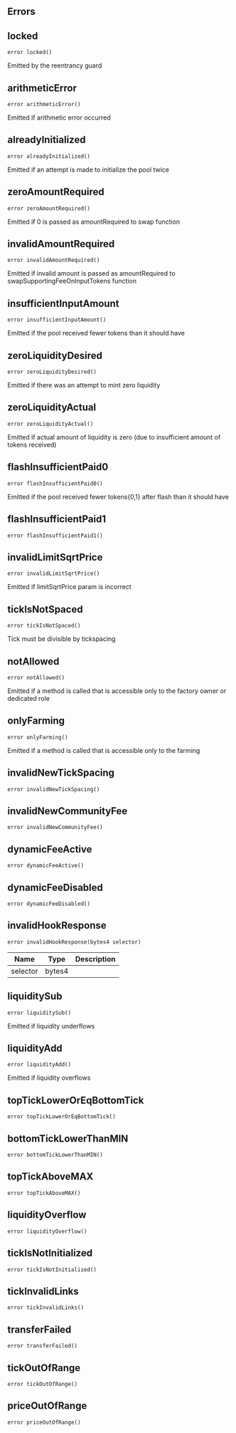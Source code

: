 

## Errors
## locked


```solidity
error locked()
```  

Emitted by the reentrancy guard

## arithmeticError


```solidity
error arithmeticError()
```  

Emitted if arithmetic error occurred

## alreadyInitialized


```solidity
error alreadyInitialized()
```  

Emitted if an attempt is made to initialize the pool twice

## zeroAmountRequired


```solidity
error zeroAmountRequired()
```  

Emitted if 0 is passed as amountRequired to swap function

## invalidAmountRequired


```solidity
error invalidAmountRequired()
```  

Emitted if invalid amount is passed as amountRequired to swapSupportingFeeOnInputTokens function

## insufficientInputAmount


```solidity
error insufficientInputAmount()
```  

Emitted if the pool received fewer tokens than it should have

## zeroLiquidityDesired


```solidity
error zeroLiquidityDesired()
```  

Emitted if there was an attempt to mint zero liquidity

## zeroLiquidityActual


```solidity
error zeroLiquidityActual()
```  

Emitted if actual amount of liquidity is zero (due to insufficient amount of tokens received)

## flashInsufficientPaid0


```solidity
error flashInsufficientPaid0()
```  

Emitted if the pool received fewer tokens{0,1} after flash than it should have

## flashInsufficientPaid1


```solidity
error flashInsufficientPaid1()
```  



## invalidLimitSqrtPrice


```solidity
error invalidLimitSqrtPrice()
```  

Emitted if limitSqrtPrice param is incorrect

## tickIsNotSpaced


```solidity
error tickIsNotSpaced()
```  

Tick must be divisible by tickspacing

## notAllowed


```solidity
error notAllowed()
```  

Emitted if a method is called that is accessible only to the factory owner or dedicated role

## onlyFarming


```solidity
error onlyFarming()
```  

Emitted if a method is called that is accessible only to the farming

## invalidNewTickSpacing


```solidity
error invalidNewTickSpacing()
```  



## invalidNewCommunityFee


```solidity
error invalidNewCommunityFee()
```  



## dynamicFeeActive


```solidity
error dynamicFeeActive()
```  



## dynamicFeeDisabled


```solidity
error dynamicFeeDisabled()
```  



## invalidHookResponse


```solidity
error invalidHookResponse(bytes4 selector)
```  



| Name | Type | Description |
| ---- | ---- | ----------- |
| selector | bytes4 |  |

## liquiditySub


```solidity
error liquiditySub()
```  

Emitted if liquidity underflows

## liquidityAdd


```solidity
error liquidityAdd()
```  

Emitted if liquidity overflows

## topTickLowerOrEqBottomTick


```solidity
error topTickLowerOrEqBottomTick()
```  



## bottomTickLowerThanMIN


```solidity
error bottomTickLowerThanMIN()
```  



## topTickAboveMAX


```solidity
error topTickAboveMAX()
```  



## liquidityOverflow


```solidity
error liquidityOverflow()
```  



## tickIsNotInitialized


```solidity
error tickIsNotInitialized()
```  



## tickInvalidLinks


```solidity
error tickInvalidLinks()
```  



## transferFailed


```solidity
error transferFailed()
```  



## tickOutOfRange


```solidity
error tickOutOfRange()
```  



## priceOutOfRange


```solidity
error priceOutOfRange()
```  



